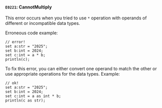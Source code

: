 #### `E0221`: CannotMultiply

This error occurs when you tried to use `*` operation with operands of different or incompatible data types.

Erroneous code example:
```
// error!
set a:str = "2025";
set b:int = 2024;
set c:int = a * b;
println(c);
```

To fix this error, you can either convert one operand to match the other or use appropriate operations for the data types. Example:

```
// ok!
set a:str = "2025";
set b:int = 2024;
set c:int = a as int * b;
println(c as str);
```